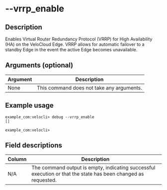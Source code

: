 #	--vrrp_enable

##	Description
Enables Virtual Router Redundancy Protocol (VRRP) for High Availability (HA) on the VeloCloud Edge. VRRP allows for automatic failover to a standby Edge in the event the active Edge becomes unavailable.

##  Arguments (optional)
| Argument | Description |
|---|---|
| None | This command does not take any arguments. |

##  Example usage
```
example_com:velocli> debug --vrrp_enable
[]

example_com:velocli>
```
##  Field descriptions
| Column | Description |
|---|---|
| N/A | The command output is empty, indicating successful execution or that the state has been changed as requested. |